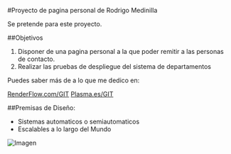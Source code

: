 
#Proyecto de pagina personal de Rodrigo Medinilla

Se pretende para este proyecto.

##Objetivos

1. Disponer de una pagina personal a la que poder remitir a las personas de contacto.
2. Realizar las pruebas de despliegue del sistema de departamentos

Puedes saber más de a lo que me dedico en:

[RenderFlow.com/GIT](http://RenderFlow.com)
[Plasma.es/GIT](http://Plasma.es)

##Premisas de Diseño:

- Sistemas automaticos o semiautomaticos
- Escalables a lo largo del Mundo

![Imagen](http://url/imagen.png)
